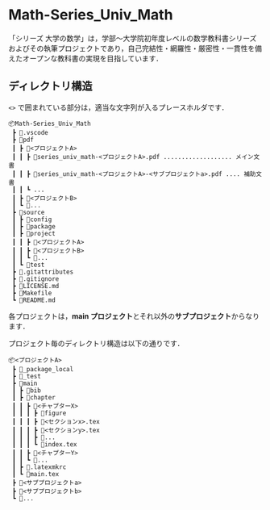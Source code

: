 # Math-Series_Univ_Math

「シリーズ 大学の数学」は，学部～大学院初年度レベルの数学教科書シリーズおよびその執筆プロジェクトであり，自己完結性・網羅性・厳密性・一貫性を備えたオープンな教科書の実現を目指しています．

## ディレクトリ構造

`<>` で囲まれている部分は，適当な文字列が入るプレースホルダです．

```
📦Math-Series_Univ_Math
 ┣ 📂.vscode
 ┣ 📂pdf
 ┃ ┣ 📂<プロジェクトA>
 ┃ ┃ ┣ 📜series_univ_math-<プロジェクトA>.pdf ................... メイン文書
 ┃ ┃ ┣ 📜series_univ_math-<プロジェクトA>-<サブプロジェクトa>.pdf .... 補助文書
 ┃ ┃ ┗ ...
 ┃ ┣ 📂<プロジェクトB>
 ┃ ┗ 📂...
 ┣ 📂source
 ┃ ┣ 📂config
 ┃ ┣ 📂package
 ┃ ┣ 📂project
 ┃ ┃ ┣ 📂<プロジェクトA>
 ┃ ┃ ┣ 📂<プロジェクトB>
 ┃ ┃ ┗ 📂...
 ┃ ┗ 📂test
 ┣ 📜.gitattributes
 ┣ 📜.gitignore
 ┣ 📜LICENSE.md
 ┣ 📜Makefile
 ┗ 📜README.md
```

各プロジェクトは，**main プロジェクト**とそれ以外の**サブプロジェクト**からなります．

プロジェクト毎のディレクトリ構造は以下の通りです．

```
📦<プロジェクトA>
 ┣ 📂_package_local
 ┣ 📂_test
 ┣ 📂main
 ┃ ┣ 📂bib
 ┃ ┣ 📂chapter
 ┃ ┃ ┣ 📂<チャプターX>
 ┃ ┃ ┃ ┣ 📂figure
 ┃ ┃ ┃ ┣ 📜<セクションx>.tex
 ┃ ┃ ┃ ┣ 📜<セクションy>.tex
 ┃ ┃ ┃ ┣ 📜...
 ┃ ┃ ┃ ┗ 📜index.tex
 ┃ ┃ ┣ 📂<チャプターY>
 ┃ ┃ ┗ 📂...
 ┃ ┣ 📜.latexmkrc
 ┃ ┗ 📜main.tex
 ┣ 📂<サブプロジェクトa>
 ┣ 📂<サブプロジェクトb>
 ┗ 📂...
```
